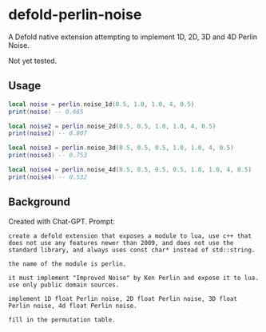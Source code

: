 # defold-perlin-noise

A Defold native extension attempting to implement 1D, 2D, 3D and 4D Perlin Noise.

Not yet tested.

## Usage

```lua
local noise = perlin.noise_1d(0.5, 1.0, 1.0, 4, 0.5)
print(noise) -- 0.685

local noise2 = perlin.noise_2d(0.5, 0.5, 1.0, 1.0, 4, 0.5)
print(noise2) -- 0.807

local noise3 = perlin.noise_3d(0.5, 0.5, 0.5, 1.0, 1.0, 4, 0.5)
print(noise3) -- 0.753

local noise4 = perlin.noise_4d(0.5, 0.5, 0.5, 0.5, 1.0, 1.0, 4, 0.5)
print(noise4) -- 0.532
```

## Background

Created with Chat-GPT. Prompt:

```
create a defold extension that exposes a module to lua, use c++ that does not use any features newer than 2009, and does not use the standard library, and always uses const char* instead of std::string.

the name of the module is perlin.

it must implement "Improved Noise" by Ken Perlin and expose it to lua. use only public domain sources.

implement 1D float Perlin noise, 2D float Perlin noise, 3D float Perlin noise, 4d float Perlin noise.

fill in the permutation table.
```
